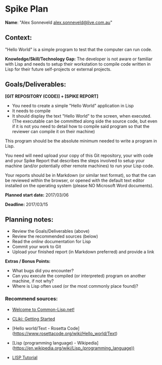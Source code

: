 Spike Plan
==============

**Name**: "Alex Sonneveld <alex.sonneveld@live.com.au>"

## Context:
"Hello World" is a simple program to test that the computer can run code.

**Knowledge/Skill/Technology Gap:**
The developer is not aware or familiar with Lisp and needs to setup their
workstation to compile code written in Lisp for their future self-projects or
external projects.

## Goals/Deliverables:
**[GIT REPOSITORY (CODE)] + [SPIKE REPORT]**

- You need to create a simple "Hello World" application in Lisp
- It needs to compile
- It should display the text "Hello World" to the screen, when executed.
  (The executable can be committed along side the source code, but even if it is
  not you need to detail how to compile said program so that the reviewer can
  compile it on their machine)

This program should be the absolute minimum needed to write a program in Lisp.

You need will need upload your copy of this Git repository, your with code and
your Spike Report that describes the steps involved to setup your machine
(and/or potentially other remote machines) to run your Lisp code.

Your reports should be in Markdown (or similar text format), so that the can be
reviewed within the browser, or opened with the default text editor installed on
the operating system (please NO Microsoft Word documents).

**Planned start date:**  2017/03/06

**Deadline:**  2017/03/15

## Planning notes:
- Review the Goals/Deliverables (above)
- Review the recommended sources (below)
- Read the _online_ documentation for Lisp
- Commit your work to Git
- Upload your finished report (in Markdown preferred) and provide a link

**Extras / Bonus Points:**

- What bugs did you encounter?
- Can you execute the compiled (or interpreted) program on another machine, if
  not why?
- Where is Lisp often used (or the most commonly place found)?

### Recommend sources:
- [Welcome to Common-Lisp.net!](https://common-lisp.net/)

- [CLiki: Getting Started](http://cliki.net/Getting%20Started)

- [Hello world/Text - Rosetta Code]
  (https://www.rosettacode.org/wiki/Hello_world/Text)

- [Lisp (programming language) - Wikipedia]
  (https://en.wikipedia.org/wiki/Lisp_(programming_language))

- [LISP Tutorial](http://www.tutorialspoint.com/lisp/)

